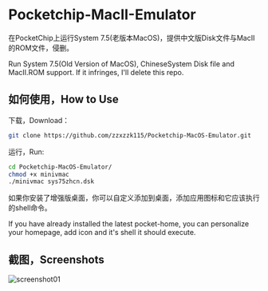 # Pocketchip-MacII-Emulator

在PocketChip上运行System 7.5(老版本MacOS)，提供中文版Disk文件与MacII的ROM文件，侵删。

Run System 7.5(Old Version of MacOS), ChineseSystem Disk file and MacII.ROM support. If it infringes, I'll delete this repo.

## 如何使用，How to Use

下载，Download：

```bash
git clone https://github.com/zzxzzk115/Pocketchip-MacOS-Emulator.git
```

运行，Run:

```bash
cd Pocketchip-MacOS-Emulator/
chmod +x minivmac
./minivmac sys75zhcn.dsk
```

如果你安装了增强版桌面，你可以自定义添加到桌面，添加应用图标和它应该执行的shell命令。

If you have already installed the latest pocket-home, you can personalize your homepage, add icon and it's shell it should execute.



## 截图，Screenshots

![screenshot01](https://github.com/zzxzzk115/Pocketchip-MacOS-Emulator/raw/master/screenshots/screenshot01.png)